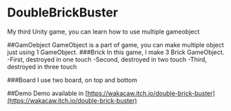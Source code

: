 # DoubleBrickBuster
My third Unity game, you can learn how to use multiple gameobject

##GamOebject
GameObject is a part of game, you can make multiple object just using 1 GameObject.
###Brick
In this game, I make 3 Brick GameObject.
-First, destroyed in one touch
-Second, destroyed in two touch
-Third, destroyed in three touch

###Board
I use two board, on top and bottom

##Demo
Demo available in [https://wakacaw.itch.io/double-brick-buster](https://wakacaw.itch.io/double-brick-buster)
